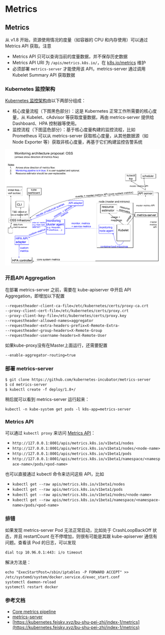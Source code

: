 # Metrics



## Metrics

从 v1.8 开始，资源使用情况的度量（如容器的 CPU 和内存使用）可以通过 Metrics API 获取。注意

* Metrics API 只可以查询当前的度量数据，并不保存历史数据
* Metrics API URI 为 `/apis/metrics.k8s.io/`，在 [k8s.io/metrics](https://github.com/kubernetes/metrics) 维护
* 必须部署 `metrics-server` 才能使用该 API，metrics-server 通过调用 Kubelet Summary API 获取数据

### Kubernetes 监控架构

[Kubernetes 监控架构](https://github.com/kubernetes/community/blob/master/contributors/design-proposals/instrumentation/monitoring_architecture.md)由以下两部分组成：

* 核心度量流程（下图黑色部分）：这是 Kubernetes 正常工作所需要的核心度量，从 Kubelet、cAdvisor 等获取度量数据，再由 metrics-server 提供给 Dashboard、HPA 控制器等使用。
* 监控流程（下图蓝色部分）：基于核心度量构建的监控流程，比如 Prometheus 可以从 metrics-server 获取核心度量，从其他数据源（如 Node Exporter 等）获取非核心度量，再基于它们构建监控告警系统

![](../.gitbook/assets/image%20%2895%29.png)

### 开启API Aggregation

在部署 metrics-server 之前，需要在 kube-apiserver 中开启 API Aggregation，即增加以下配置

```text
--requestheader-client-ca-file=/etc/kubernetes/certs/proxy-ca.crt
--proxy-client-cert-file=/etc/kubernetes/certs/proxy.crt
--proxy-client-key-file=/etc/kubernetes/certs/proxy.key
--requestheader-allowed-names=aggregator
--requestheader-extra-headers-prefix=X-Remote-Extra-
--requestheader-group-headers=X-Remote-Group
--requestheader-username-headers=X-Remote-User
```

如果kube-proxy没有在Master上面运行，还需要配置

```text
--enable-aggregator-routing=true
```

### 部署 metrics-server

```text
$ git clone https://github.com/kubernetes-incubator/metrics-server
$ cd metrics-server
$ kubectl create -f deploy/1.8+/
```

稍后就可以看到 metrics-server 运行起来：

```text
kubectl -n kube-system get pods -l k8s-app=metrics-server
```

### Metrics API

可以通过 `kubectl proxy` 来访问 [Metrics API](https://github.com/kubernetes/community/blob/master/contributors/design-proposals/instrumentation/resource-metrics-api.md)：

* `http://127.0.0.1:8001/apis/metrics.k8s.io/v1beta1/nodes`
* `http://127.0.0.1:8001/apis/metrics.k8s.io/v1beta1/nodes/<node-name>`
* `http://127.0.0.1:8001/apis/metrics.k8s.io/v1beta1/pods`
* `http://127.0.0.1:8001/apis/metrics.k8s.io/v1beta1/namespace/<namespace-name>/pods/<pod-name>`

也可以直接通过 kubectl 命令来访问这些 API，比如

* `kubectl get --raw apis/metrics.k8s.io/v1beta1/nodes`
* `kubectl get --raw apis/metrics.k8s.io/v1beta1/pods`
* `kubectl get --raw apis/metrics.k8s.io/v1beta1/nodes/<node-name>`
* `kubectl get --raw apis/metrics.k8s.io/v1beta1/namespace/<namespace-name>/pods/<pod-name>`

### 排错

如果发现 metrics-server Pod 无法正常启动，比如处于 CrashLoopBackOff 状态，并且 restartCount 在不停增加，则很有可能是其跟 kube-apiserver 通信有问题。查看该 Pod 的日志，可以发现

```text
dial tcp 10.96.0.1:443: i/o timeout
```

解决方法是：

```text
echo "ExecStartPost=/sbin/iptables -P FORWARD ACCEPT" >> /etc/systemd/system/docker.service.d/exec_start.conf
systemctl daemon-reload
systemctl restart docker
```

### 参考文档

* [Core metrics pipeline](https://kubernetes.io/docs/tasks/debug-application-cluster/core-metrics-pipeline/)
* [metrics-server](https://github.com/kubernetes-incubator/metrics-server)
* [https://kubernetes.feisky.xyz/bu-shu-pei-zhi/index-1/metrics](https://kubernetes.feisky.xyz/bu-shu-pei-zhi/index-1/metrics)

